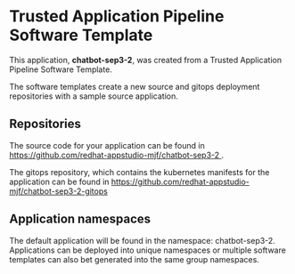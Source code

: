 # Trusted Application Pipeline Software Template

This application, **chatbot-sep3-2**, was created from a Trusted Application Pipeline Software Template.

The software templates create a new source and gitops deployment repositories with a sample source application. 

## Repositories

The source code for your application can be found in [https://github.com/redhat-appstudio-mjf/chatbot-sep3-2 ](https://github.com/redhat-appstudio-mjf/chatbot-sep3-2 ).
 
The gitops repository, which contains the kubernetes manifests for the application can be found in 
[https://github.com/redhat-appstudio-mjf/chatbot-sep3-2-gitops ](https://github.com/redhat-appstudio-mjf/chatbot-sep3-2-gitops ) 

## Application namespaces 

The default application will be found in the namespace: chatbot-sep3-2. Applications can be deployed into unique namespaces or multiple software templates can also bet generated into the same group namespaces.  